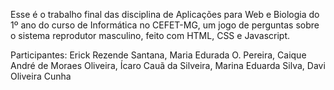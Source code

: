 Esse é o trabalho final das disciplina de Aplicações para Web e Biologia do 1º ano do curso de Informática no CEFET-MG, um jogo de perguntas sobre o sistema reprodutor masculino, feito com HTML, CSS e Javascript.

Participantes: 
Erick Rezende Santana,
Maria Edurada O. Pereira,
Caique André de Moraes Oliveira,
Ícaro Cauã da Silveira,
Marina Eduarda Silva,
Davi Oliveira Cunha 
